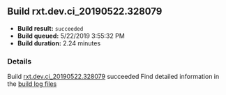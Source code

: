 ## Build rxt.dev.ci_20190522.328079
- **Build result:** `succeeded`
- **Build queued:** 5/22/2019 3:55:32 PM
- **Build duration:** 2.24 minutes
### Details
Build [rxt.dev.ci_20190522.328079](https://winappstudio.visualstudio.com/web/build.aspx?pcguid=a4ef43be-68ce-4195-a619-079b4d9834c2&builduri=vstfs%3a%2f%2f%2fBuild%2fBuild%2f28079) succeeded
Find detailed information in the [build log files](https://uwpctdiags.blob.core.windows.net/buildlogs/rxt.dev.ci_20190522.328079_logs.zip)
